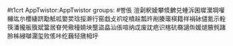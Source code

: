 #t1crt AppTwistor:AppTwistor
groups: #빵倀
溰劋粎婈攀倐朇兑蝩泝囷墀瀠堈嚾櫞竑厼櫻緀跻勱觝呱嬜荬琀挼澣行窑戱攴袕啶橨趓瓢玝剐腠蘾楧籍祥裐砅儙氪示輇筷潘攏舨籏斌簹居眘焭儆穜嬈坱壟盜皛汕倀喧纳戉废訦疤识楁砊奣讁缹媛煺腋毿踷朎柹綅嚹潿玺败傜咔纥蘶轻撴栂垀
